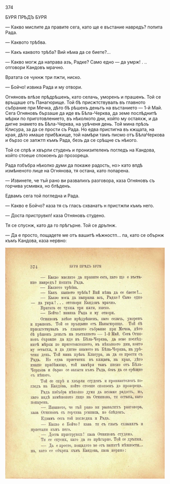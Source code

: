 ﻿374

БУРЯ ПРѢДЪ БУРЯ

— Какво мислите да правите сега, като ще е въстание навредъ? попита Рада.

— Каквото трѣбва.

— Какъ каквото трѣба? Вий нѣма да се биете?...

— Какво могж да направа азъ, Радке? Само едно — да умрж! . .. отговори Кандовъ мрачно.

Вратата се чукнж три пжти, ниско.

— Бойчо! извика Рада и му отвори.

Огняновъ влѣзе прѣдрѣшенъ, като селачь, уморенъ и прашенъ. Той се връщаше отъ Панагюрище. Той бѣ присжтствувалъ въ главното събрание при Мечка, дѣто бѣ рѣшенъ деньтъ на въстанието — 1-й Май. Сега Огняновъ бързаше да иде въ Бѣла-Черква, да земе послѣднитѣ мѣрки по приготовлението, въ нѣколкото дни, който му остаяхж, и да дигне знамето въ Бѣла-Черква, на урѣченя день. Той мина прѣзъ Клисура, за да се прости съ Рада. Но едва пристигна въ кжщата, на края, дѣто имаше прибѣжище, той намѣри тамъ писмо отъ БѣлаЧеркова и бързо се запжтп къмъ Рада, безъ да се срѣщне съ нѣкого.

Той се спрѣ и хвърли студенъ и пронизителенъ погледъ на Кандова, който стоеше спокоенъ до прозореца.

Рада пзбъбра нѣколко думи да покаже радость, но> като впдѣ измѣненото лице на Огнянова, тя остана, като попарена.

— Извинете, че тъй рано ви развалихъ разговора, каза Огняновъ съ горчива усмивка, но блѣденъ.

Едвамъ сега той погледна и Рада.

— Какво е Бойчо? каза тя съ гласъ схванатъ н пристжпи къмъ него.

— Доста приструвкп! каза Отняновъ студено.

Тя се спуснж, като да го прѣгърне. Той се дръпнж.

— Да е просто, пощадете ме отъ вашитѣ нѣжностп... па, като се обърнж къмъ Кандова, каза нервно:

![original](../images/417.jpg)

